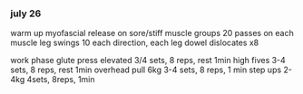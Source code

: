 ### july 26

warm up
  myofascial release on sore/stiff muscle groups
  20 passes on each muscle
  leg swings 10 each direction, each leg
  dowel dislocates x8

work phase
  glute press elevated 3/4 sets, 8 reps, rest 1min
  high fives 3-4 sets, 8 reps, rest 1min
  overhead pull 6kg 3-4 sets, 8 reps, 1 min
  step ups 2-4kg 4sets, 8reps, 1min


